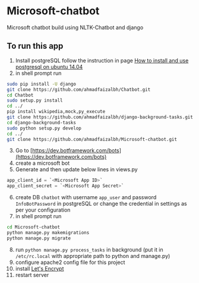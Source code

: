 # Microsoft-chatbot
Microsoft chatbot build using NLTK-Chatbot and django

## To run this app
1. Install postgreSQL follow the instruction in page [How to install and use postgresql on ubuntu 14.04](https://www.digitalocean.com/community/tutorials/how-to-install-and-use-postgresql-on-ubuntu-14-04)
2. in shell prompt run
  ```sh
  sudo pip install -U django
  git clone https://github.com/ahmadfaizalbh/Chatbot.git
  cd Chatbot
  sudo setup.py install
  cd ../
  pip install wikipedia,mock,py_execute
  git clone https://github.com/ahmadfaizalbh/django-background-tasks.git
  cd django-background-tasks
  sudo python setup.py develop
  cd ../
  git clone https://github.com/ahmadfaizalbh/Microsoft-chatbot.git
  ```
3. Go to [https://dev.botframework.com/bots](https://dev.botframework.com/bots)
4. create a microsoft bot
5. Generate <Microsoft App Secret> and then update below lines in views.py 
  ```python
  app_client_id = `<Microsoft App ID>`
  app_client_secret = `<Microsoft App Secret>`
  ```
6. create DB `chatbot` with username `app_user` and password `InfoBotPassword` in postgreSQL or change the credential in settings as per your configuration
7. in shell prompt run  
  ```sh
  cd Microsoft-chatbot
  python manage.py makemigrations
  python manage.py migrate
  ```
8. run `python manage.py process_tasks` in background (put it in `/etc/rc.local` with appropriate path to python and manage.py)
9. configure apache2 config file for this project
10. install [Let's Encrypt](https://letsencrypt.org/)
11. restart server
